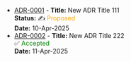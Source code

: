 

<!-- adrlog -->

* [ADR-0001](adr/0001-new-adr-placeholder.md) -  **Title:** New ADR Title 111 <br/> **Status:** ✍️ <font color="orange">Proposed </font><br/> **Date:** 10-Apr-2025
* [ADR-0002](adr/0002-new-adr-placeholder2.md) -  **Title:** New ADR Title 222 <br/> ✅ <font color="green">Accepted </font> <br/> **Date:** 11-Apr-2025

<!-- adrlogstop -->















